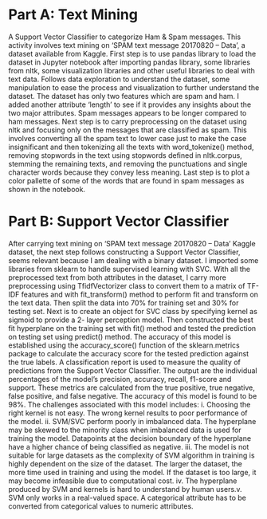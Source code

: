# Part A: Text Mining
A Support Vector Classifier to categorize Ham &amp; Spam messages.
This activity involves text mining on ‘SPAM text message 20170820 – Data’, a dataset available from Kaggle.
First step is to use pandas library to load the dataset in Jupyter notebook after importing pandas library, some libraries from nltk, some visualization
libraries and other useful libraries to deal with text data. Follows data exploration to understand the dataset, some manipulation to ease the process and visualization to further understand the dataset. The dataset has only two features which are spam and ham. I added another attribute ‘length’ to see if it provides any insights about the two major attributes. Spam messages appears to be longer compared to ham messages.
Next step is to carry preprocessing on the dataset using nltk and focusing only on the messages that are classified as spam. This involves converting all the spam text to lower case just to make the case insignificant and then tokenizing all the texts with word_tokenize() method, removing stopwords in the text using stopwords defined in nltk.corpus, stemming the remaining texts, and removing the punctuations and single character words because they convey less meaning.
Last step is to plot a color pallette of some of the words that are found in spam messages as shown in the notebook.
# Part B: Support Vector Classifier
After carrying text mining on ‘SPAM text message 20170820 – Data’ Kaggle dataset, the
next step follows constructing a Support Vector Classifier, seems relevant because I am
dealing with a binary dataset. I imported some libraries from sklearn to handle supervised
learning with SVC. With all the preprocessed text from both attributes in the dataset, I
carry more preprocessing using TfidfVectorizer class to convert them to a matrix of TF-
IDF features and with fit_transform() method to perform fit and transform on the text
data. Then split the data into 70% for training set and 30% for testing set.
Next is to create an object for SVC class by specifying kernel as sigmoid to provide a 2-
layer perception model. Then constructed the best fit hyperplane on the training set with
fit() method and tested the prediction on testing set using predict() method.
The accuracy of this model is established using the accuracy_score() function of the
sklearn.metrics package to calculate the accuracy score for the tested prediction against
the true labels. A classification report is used to measure the quality of predictions from
the Support Vector Classifier. The output are the individual percentages of the model’s
precision, accuracy, recall, f1-score and support. These metrics are calculated from the
true positive, true negative, false positive, and false negative. The accuracy of this model
is found to be 98%.
The challenges associated with this model includes:
i. Choosing the right kernel is not easy. The wrong kernel results to poor
performance of the model.
ii. SVM/SVC perform poorly in imbalanced data. The hyperplane may be skewed to
the minority class when imbalanced data is used for training the model. Datapoints
at the decision boundary of the hyperplane have a higher chance of being
classified as negative.
iii. The model is not suitable for large datasets as the complexity of SVM algorithm in
training is highly dependent on the size of the dataset. The larger the dataset, the
more time used in training and using the model. If the dataset is too large, it may
become infeasible due to computational cost.
iv. The hyperplane produced by SVM and kernels is hard to understand by human
users.v. SVM only works in a real-valued space. A categorical attribute has to be
converted from categorical values to numeric attributes.
